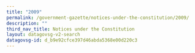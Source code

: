 ```yaml
---
title: "2009"
permalink: /government-gazette/notices-under-the-constitution/2009/
description: ""
third_nav_title: Notices under the Constitution
layout: datagovsg-v2-search
datagovsg-id: d_b9e92cfce397d46abda5368e00d220c3
---
```

